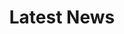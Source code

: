 ---
title: "Latest News"
subtitle: ""
description: "HongSheng Tech News and Updates"
draft: false
---